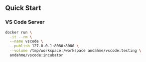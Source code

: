 ## Quick Start

### VS Code Server
```bash
docker run \
  -it --rm \
  --name vscode \
  --publish 127.0.0.1:8080:8080 \
  --volume /tmp/workspace:/workspace andahme/vscode:testing \
  andahme/vscode:incubator
```

